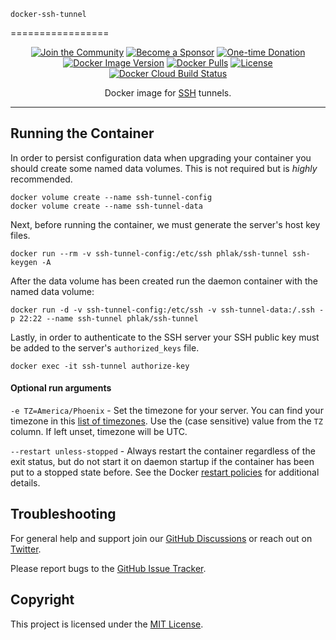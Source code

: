     docker-ssh-tunnel
=================

<p align="center">
    <a href="https://github.com/PHLAK/docker-ssh-tunnel/discussions"><img src="https://img.shields.io/badge/Join_the-Community-7b16ff.svg?style=for-the-badge" alt="Join the Community"></a>
    <a href="https://github.com/users/PHLAK/sponsorship"><img src="https://img.shields.io/badge/Become_a-Sponsor-cc4195.svg?style=for-the-badge" alt="Become a Sponsor"></a>
    <a href="https://paypal.me/ChrisKankiewicz"><img src="https://img.shields.io/badge/Make_a-Donation-006bb6.svg?style=for-the-badge" alt="One-time Donation"></a>
    <br>
    <a href="https://hub.docker.com/repository/docker/phlak/ssh-tunnel/tags"><img alt="Docker Image Version" src="https://img.shields.io/docker/v/phlak/ssh-tunnel?style=flat-square&sort=semver"></a>
    <a href="https://hub.docker.com/repository/docker/phlak/ssh-tunnel"><img alt="Docker Pulls" src="https://img.shields.io/docker/pulls/phlak/ssh-tunnel?style=flat-square"></a>
    <a href="https://github.com/PHLAK/docker-ssh-tunnel/blob/master/LICENSE"><img src="https://img.shields.io/github/license/PHLAK/docker-ssh-tunnel?style=flat-square" alt="License"></a>
    <a href="https://hub.docker.com/repository/docker/phlak/ssh-tunnel/builds"><img alt="Docker Cloud Build Status" src="https://img.shields.io/docker/cloud/build/phlak/ssh-tunnel?style=flat-square"></a>
</p>

<p align="center">
    Docker image for <a href="https://www.openssh.com">SSH</a> tunnels.
</p>

---

Running the Container
---------------------

In order to persist configuration data when upgrading your container you should create some
named data volumes. This is not required but is _highly_ recommended.

    docker volume create --name ssh-tunnel-config
    docker volume create --name ssh-tunnel-data

Next, before running the container, we must generate the server's host key files.

    docker run --rm -v ssh-tunnel-config:/etc/ssh phlak/ssh-tunnel ssh-keygen -A

After the data volume has been created run the daemon container with the named data volume:

    docker run -d -v ssh-tunnel-config:/etc/ssh -v ssh-tunnel-data:/.ssh -p 22:22 --name ssh-tunnel phlak/ssh-tunnel

Lastly, in order to authenticate to the SSH server your SSH public key must be added to the
server's `authorized_keys` file.

    docker exec -it ssh-tunnel authorize-key

#### Optional run arguments

`-e TZ=America/Phoenix` - Set the timezone for your server. You can find your timezone in this
                          [list of timezones](https://goo.gl/uy1J6q). Use the (case sensitive)
                          value from the `TZ` column. If left unset, timezone will be UTC.

`--restart unless-stopped` - Always restart the container regardless of the exit status, but do not
                             start it on daemon startup if the container has been put to a stopped
                             state before. See the Docker [restart policies](https://goo.gl/Y0dlDH)
                             for additional details.

Troubleshooting
---------------

For general help and support join our [GitHub Discussions](https://github.com/PHLAK/docker-ssh-tunnel/discussions) or reach out on [Twitter](https://twitter.com/PHLAK).

Please report bugs to the [GitHub Issue Tracker](https://github.com/PHLAK/docker-ssh-tunnel/issues).

Copyright
---------

This project is licensed under the [MIT License](https://github.com/PHLAK/docker-ssh-tunnel/blob/master/LICENSE).

